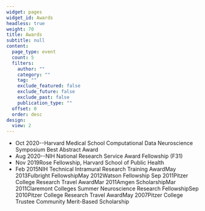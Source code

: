 ```yaml
---
widget: pages
widget_id: Awards
headless: true
weight: 70
title: Awards
subtitle: null
content:
  page_type: event
  count: 5
  filters:
    author: ""
    category: ""
    tag: ""
    exclude_featured: false
    exclude_future: false
    exclude_past: false
    publication_type: ""
  offset: 0
  order: desc
design:
  view: 2
---
```



* Oct 2020--Harvard Medical School Computational Data Neuroscience Symposium Best Abstract Award 
* Aug 2020--NIH National Research Service Award Fellowship (F31) 
* Nov 2019Rose Fellowship, Harvard School of Public Health
* Feb 2015NIH Technical Intramural Research Training AwardMay 2013Fulbright FellowshipMay 2012Watson Fellowship Sep 2011Pitzer College Research Travel AwardMar 2011Amgen ScholarshipMar 2011Claremont Colleges Summer Neuroscience Research FellowshipSep 2010Pitzer College Research Travel AwardMay 2007Pitzer College Trustee Community Merit-Based Scholarship